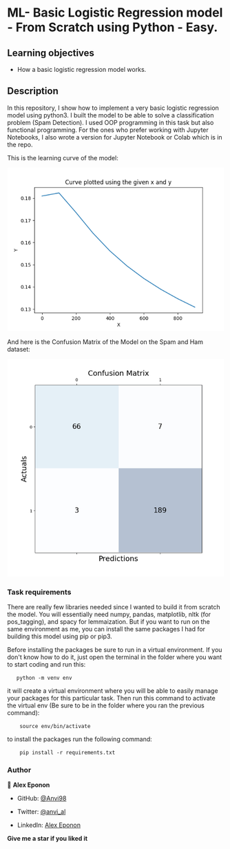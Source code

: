 # ML- Basic Logistic Regression model - From Scratch using Python - Easy.

## Learning objectives

- How a basic logistic regression model works.


## Description

In this repository, I show how to implement a very basic logistic regression model using python3. I built the model to be able to solve a classification problem (Spam Detection). I used OOP programming in this task but also functional programming. For the ones who prefer working with Jupyter Notebooks, I also wrote a version for Jupyter Notebook or Colab which is in the repo.


This is the learning curve of the model:

![screen](learningCurve.png)

And here is the Confusion Matrix of the Model on the Spam and Ham dataset:

![screen](confusionMatrix.png)


### Task requirements

There are really few libraries needed since I wanted to build it from scratch the model. You will essentially need numpy, pandas, matplotlib, nltk (for pos_tagging), and spacy for lemmaization. But if you want to run on the same environment as me, you can install the same packages I had for building this model using pip or pip3.

Before installing the packages be sure to run in a virtual environment. If you don't know how to do it, just open the terminal in the folder where you want to start coding and run this:

```
   python -m venv env
```


it will create a virtual environment where you will be able to easily manage your packages for this particular task. Then run this  command to activate the virtual env (Be sure to be in the folder where you ran the previous command):

```
    source env/bin/activate
``` 

to install the packages run the following command:


```
    pip install -r requirements.txt
```

### Author

👤 **Alex Eponon**
​
- GitHub: [@Anvi98](https://github.com/Anvi98)

- Twitter: [@anvi_al](https://twitter.com/anvi_al)

- LinkedIn: [Alex Eponon](https://www.linkedin.com/in/anvi-alex-eponon/)

**Give me a star if you liked it**
